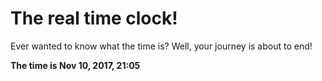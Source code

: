 # The real time clock!

Ever wanted to know what the time is? Well, your journey is about to end!

**The time is Nov 10, 2017, 21:05**